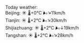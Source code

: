 Today weather:  
Beijing: ☀️ 🌡️+0°C 🌬️↘11km/h  
Tianjin: ☀️ 🌡️+2°C 🌬️↘30km/h  
Shijiazhuang: ☀️ 🌡️+2°C 🌬️↓19km/h  
Tangshan: ☀️ 🌡️+2°C 🌬️↘28km/h  

